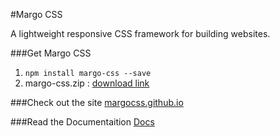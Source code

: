 #Margo CSS

A lightweight responsive CSS framework for building websites.

###Get Margo CSS
1. `npm install margo-css --save`
2. margo-css.zip : [download link](margo-css.zip)

###Check out the site
[margocss.github.io](https://margocss.github.io) 

###Read the Documentaition
[Docs](https://margocss.github.iomargocss.github.io/documentation.html) 
